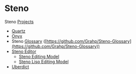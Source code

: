 # Steno

Steno [Projects](projects.md)

- [Quartz](quartz.md)
- [Onyx](onyx.md)
- Steno [Glossary](glossaries.md) ([https://github.com/Grahp/Steno-Glossary](https://github.com/Grahp/Steno-Glossary))
- [Steno Editor](steno-editor.md)
  - [Steno Editing Model](steno-editing-model.md)
  - [Steno Lisp Editing Model](steno-lisp-editing-model.md)
- [Uberdict](uberdictionary.md)
